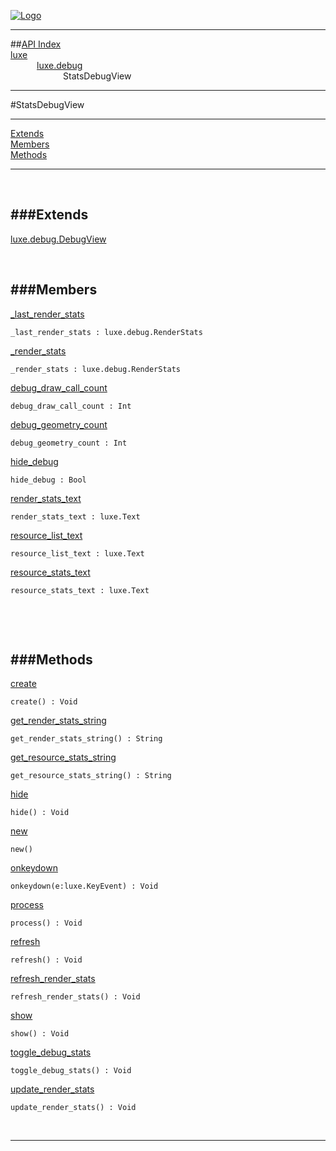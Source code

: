 
[![Logo](../../../images/logo.png)](../../../index.html)

---


##[API Index](../../../api/index.html#luxe.debug)   
[luxe](../)     
&emsp;&emsp;&emsp;[luxe.debug](./)   
&emsp;&emsp;&emsp;&emsp;&emsp;&emsp;StatsDebugView

---

#StatsDebugView


---


[Extends](#Extends)   
[Members](#Members)   
[Methods](#Methods)   


---

&nbsp;   

<a class="lift" name="Extends" ></a>
###Extends   
---
<a class="lift" name="luxe.debug.DebugView" href="{{{rel_path}}}api/luxe/debug/DebugView.html">luxe.debug.DebugView</a>

&nbsp;   

<a class="lift" name="Members" ></a>
###Members   
---
<a class="lift" name="_last_render_stats" href="#_last_render_stats">_last_render_stats</a>



`_last_render_stats : luxe.debug.RenderStats`

<span class="small_desc_flat">  </span>   

<a class="lift" name="_render_stats" href="#_render_stats">_render_stats</a>



`_render_stats : luxe.debug.RenderStats`

<span class="small_desc_flat">  </span>   

<a class="lift" name="debug_draw_call_count" href="#debug_draw_call_count">debug_draw_call_count</a>



`debug_draw_call_count : Int`

<span class="small_desc_flat">  </span>   

<a class="lift" name="debug_geometry_count" href="#debug_geometry_count">debug_geometry_count</a>



`debug_geometry_count : Int`

<span class="small_desc_flat">  </span>   

<a class="lift" name="hide_debug" href="#hide_debug">hide_debug</a>



`hide_debug : Bool`

<span class="small_desc_flat">  </span>   

<a class="lift" name="render_stats_text" href="#render_stats_text">render_stats_text</a>



`render_stats_text : luxe.Text`

<span class="small_desc_flat">  </span>   

<a class="lift" name="resource_list_text" href="#resource_list_text">resource_list_text</a>



`resource_list_text : luxe.Text`

<span class="small_desc_flat">  </span>   

<a class="lift" name="resource_stats_text" href="#resource_stats_text">resource_stats_text</a>



`resource_stats_text : luxe.Text`

<span class="small_desc_flat">  </span>   

&nbsp;   

&nbsp;   

<a class="lift" name="Methods" ></a>
###Methods   
---
<a class="lift" name="create" href="#create">create</a>



`create() : Void`

<span class="small_desc_flat">  </span>   

<a class="lift" name="get_render_stats_string" href="#get_render_stats_string">get_render_stats_string</a>



`get_render_stats_string() : String`

<span class="small_desc_flat">  </span>   

<a class="lift" name="get_resource_stats_string" href="#get_resource_stats_string">get_resource_stats_string</a>



`get_resource_stats_string() : String`

<span class="small_desc_flat">  </span>   

<a class="lift" name="hide" href="#hide">hide</a>



`hide() : Void`

<span class="small_desc_flat">  </span>   

<a class="lift" name="new" href="#new">new</a>



`new() `

<span class="small_desc_flat">  </span>   

<a class="lift" name="onkeydown" href="#onkeydown">onkeydown</a>



`onkeydown(e:luxe.KeyEvent) : Void`

<span class="small_desc_flat">  </span>   

<a class="lift" name="process" href="#process">process</a>



`process() : Void`

<span class="small_desc_flat">  </span>   

<a class="lift" name="refresh" href="#refresh">refresh</a>



`refresh() : Void`

<span class="small_desc_flat">  </span>   

<a class="lift" name="refresh_render_stats" href="#refresh_render_stats">refresh_render_stats</a>



`refresh_render_stats() : Void`

<span class="small_desc_flat">  </span>   

<a class="lift" name="show" href="#show">show</a>



`show() : Void`

<span class="small_desc_flat">  </span>   

<a class="lift" name="toggle_debug_stats" href="#toggle_debug_stats">toggle_debug_stats</a>



`toggle_debug_stats() : Void`

<span class="small_desc_flat">  </span>   

<a class="lift" name="update_render_stats" href="#update_render_stats">update_render_stats</a>



`update_render_stats() : Void`

<span class="small_desc_flat">  </span>   



&nbsp;
&nbsp;
&nbsp;

---  


&nbsp;   
&nbsp;   